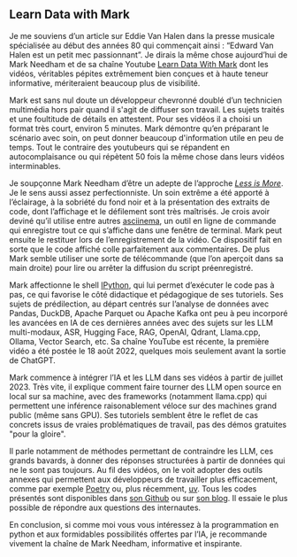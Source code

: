 ## Learn Data with Mark

Je me souviens d’un article sur Eddie Van Halen dans la presse musicale spécialisée au début des années 80 qui commençait ainsi : “Edward Van Halen est un petit mec passionnant”. Je dirais la même chose aujourd’hui de Mark Needham et de sa chaîne Youtube [Learn Data With Mark](https://www.youtube.com/@learndatawithmark/) dont les vidéos, véritables pépites extrêmement bien conçues et à haute teneur informative, mériteraient beaucoup plus de visibilité.

Mark est sans nul doute un développeur chevronné doublé d’un technicien multimédia hors pair quand il s'agit de diffuser son travail. Les sujets traités et une foultitude de détails en attestent. Pour ses vidéos il a choisi un format très court, environ 5 minutes. Mark démontre qu’en préparant le scénario avec soin, on peut donner beaucoup d'information utile en peu de temps. Tout le contraire des youtubeurs qui se répandent en autocomplaisance ou qui répètent 50 fois la même chose dans leurs vidéos interminables.

Je soupçonne Mark Needham d’être un adepte de l’approche [*Less is More*](https://fr.wikipedia.org/wiki/Less_is_more). Je le sens aussi assez perfectionniste. Un soin extrême a été apporté à l’éclairage, à la sobriété du fond noir et à la présentation des extraits de code, dont l’affichage et le défilement sont très maîtrisés. Je crois avoir deviné qu’il utilise entre autres [asciinema](https://asciinema.org/), un outil en ligne de commande qui enregistre tout ce qui s’affiche dans une fenêtre de terminal. Mark peut ensuite le restituer lors de l’enregistrement de la vidéo. Ce dispositif fait en sorte que le code affiché colle parfaitement aux commentaires. De plus Mark semble utiliser une sorte de télécommande (que l’on aperçoit dans sa main droite) pour lire ou arrêter la diffusion du script préenregistré.

Mark affectionne le shell [IPython](https://ipython.readthedocs.io/en/stable/index.html), qui lui permet d’exécuter le code pas à pas, ce qui favorise le côté didactique et pédagogique de ses tutoriels. Ses sujets de prédilection, au départ centrés sur l’analyse de données avec Pandas, DuckDB, Apache Parquet ou Apache Kafka ont peu à peu incorporé les avancées en IA de ces dernières années avec des sujets sur les LLM multi-modaux, ASR, Hugging Face, RAG, OpenAI, Qdrant, Llama.cpp, Ollama, Vector Search, etc. Sa chaîne YouTube est récente, la première vidéo a été postée le 18 août 2022, quelques mois seulement avant la sortie de ChatGPT.

Mark commence à intégrer l’IA et les LLM dans ses vidéos à partir de juillet 2023. Très vite, il explique comment faire tourner des LLM open source en local sur sa machine, avec des frameworks (notamment llama.cpp) qui permettent une inférence raisonablement véloce sur des machines grand public (même sans GPU). Ses tutoriels semblent être le reflet de cas concrets issus de vraies problématiques de travail, pas des démos gratuites "pour la gloire".

Il parle notamment de méthodes permettant de contraindre les LLM, ces grands bavards, à donner des réponses structurées à partir de données qui ne le sont pas toujours. Au fil des vidéos, on le voit adopter des outils annexes qui permettent aux développeurs de travailler plus efficacement, comme par exemple [Poetry](https://python-poetry.org/) ou, plus récemment, [uv](https://docs.astral.sh/uv/). Tous les codes présentés sont disponibles dans [son Github](https://github.com/mneedham/LearnDataWithMark) ou sur [son blog](https://www.markhneedham.com/blog/). Il essaie le plus possible de répondre aux questions des internautes.

En conclusion, si comme moi vous vous intéressez à la programmation en python et aux formidables possibilités offertes par l’IA, je recommande vivement la chaîne de Mark Needham, informative et inspirante.